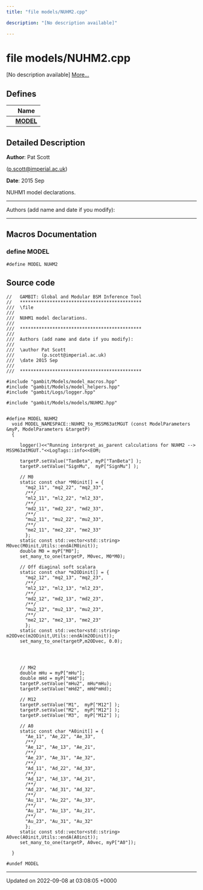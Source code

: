 ```yaml
---
title: "file models/NUHM2.cpp"

description: "[No description available]"

---
```


# file models/NUHM2.cpp

[No description available] [More...](#detailed-description)

## Defines

|                | Name           |
| -------------- | -------------- |
|  | **[MODEL](/documentation/code/files/nuhm2_8cpp/#define-model)**  |

## Detailed Description


**Author**: Pat Scott 

 ([p.scott@imperial.ac.uk](mailto:p.scott@imperial.ac.uk)) 

**Date**: 2015 Sep

NUHM1 model declarations.



------------------

Authors (add name and date if you modify):



------------------




## Macros Documentation

### define MODEL

```
#define MODEL NUHM2
```


## Source code

```
//   GAMBIT: Global and Modular BSM Inference Tool
//   *********************************************
///  \file
///
///  NUHM1 model declarations. 
///
///  *********************************************
///
///  Authors (add name and date if you modify):
///   
///  \author Pat Scott  
///          (p.scott@imperial.ac.uk)
///  \date 2015 Sep
///
///  *********************************************

#include "gambit/Models/model_macros.hpp"
#include "gambit/Models/model_helpers.hpp"
#include "gambit/Logs/logger.hpp"

#include "gambit/Models/models/NUHM2.hpp"


#define MODEL NUHM2 
  void MODEL_NAMESPACE::NUHM2_to_MSSM63atMGUT (const ModelParameters &myP, ModelParameters &targetP)
  {

     logger()<<"Running interpret_as_parent calculations for NUHM2 --> MSSM63atMGUT."<<LogTags::info<<EOM;
     
     targetP.setValue("TanBeta", myP["TanBeta"] );
     targetP.setValue("SignMu",  myP["SignMu"] );

     // M0
     static const char *M0init[] = {
       "mq2_11", "mq2_22", "mq2_33",
       /**/
       "ml2_11", "ml2_22", "ml2_33",
       /**/
       "md2_11", "md2_22", "md2_33",
       /**/
       "mu2_11", "mu2_22", "mu2_33",
       /**/
       "me2_11", "me2_22", "me2_33"
       };
     static const std::vector<std::string> M0vec(M0init,Utils::endA(M0init));
     double M0 = myP["M0"];
     set_many_to_one(targetP, M0vec, M0*M0);

     // Off diaginal soft scalara 
     static const char *m2ODinit[] = {
       "mq2_12", "mq2_13", "mq2_23",
       /**/
       "ml2_12", "ml2_13", "ml2_23",
       /**/
       "md2_12", "md2_13", "md2_23",
       /**/
       "mu2_12", "mu2_13", "mu2_23",
       /**/
       "me2_12", "me2_13", "me2_23"
       };
     static const std::vector<std::string> m2ODvec(m2ODinit,Utils::endA(m2ODinit));
     set_many_to_one(targetP,m2ODvec, 0.0);



     
     // MH2
     double mHu = myP["mHu"];
     double mHd = myP["mHd"];
     targetP.setValue("mHu2", mHu*mHu);
     targetP.setValue("mHd2", mHd*mHd);

     // M12
     targetP.setValue("M1",  myP["M12"] );
     targetP.setValue("M2",  myP["M12"] );
     targetP.setValue("M3",  myP["M12"] );

     // A0
     static const char *A0init[] = {
       "Ae_11", "Ae_22", "Ae_33",
       /**/
       "Ae_12", "Ae_13", "Ae_21",
       /**/
       "Ae_23", "Ae_31", "Ae_32",
       /**/
       "Ad_11", "Ad_22", "Ad_33",
       /**/
       "Ad_12", "Ad_13", "Ad_21",
       /**/
       "Ad_23", "Ad_31", "Ad_32",
       /**/
       "Au_11", "Au_22", "Au_33",
       /**/
       "Au_12", "Au_13", "Au_21",
       /**/
       "Au_23", "Au_31", "Au_32"
       };
     static const std::vector<std::string> A0vec(A0init,Utils::endA(A0init));
     set_many_to_one(targetP, A0vec, myP["A0"]);

  }

#undef MODEL
```


-------------------------------

Updated on 2022-09-08 at 03:08:05 +0000
